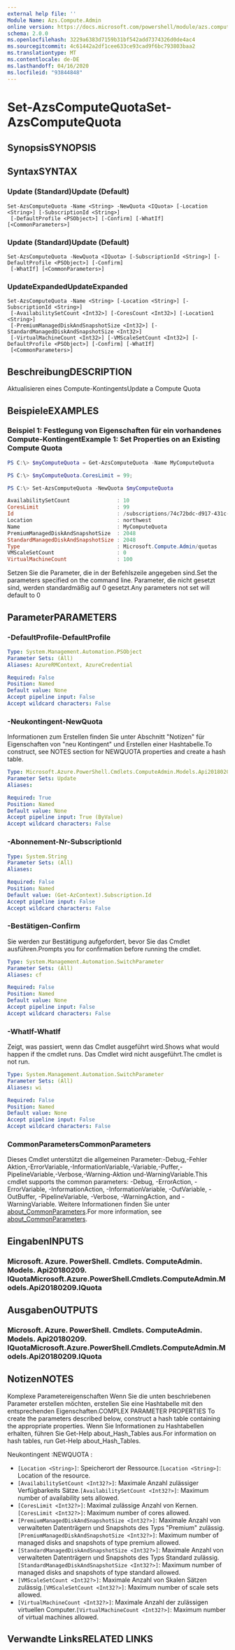 ```yaml
---
external help file: ''
Module Name: Azs.Compute.Admin
online version: https://docs.microsoft.com/powershell/module/azs.compute.admin/set-azscomputequota
schema: 2.0.0
ms.openlocfilehash: 3229a6383d7159b31bf542add7374326d0de4ac4
ms.sourcegitcommit: 4c61442a2df1cee633ce93cad9f6bc793803baa2
ms.translationtype: MT
ms.contentlocale: de-DE
ms.lasthandoff: 04/16/2020
ms.locfileid: "93844848"
---
```

# <span data-ttu-id="88909-101">Set-AzsComputeQuota</span><span class="sxs-lookup"><span data-stu-id="88909-101">Set-AzsComputeQuota</span></span>

## <span data-ttu-id="88909-102">Synopsis</span><span class="sxs-lookup"><span data-stu-id="88909-102">SYNOPSIS</span></span>


## <span data-ttu-id="88909-103">Syntax</span><span class="sxs-lookup"><span data-stu-id="88909-103">SYNTAX</span></span>

### <span data-ttu-id="88909-104">Update (Standard)</span><span class="sxs-lookup"><span data-stu-id="88909-104">Update (Default)</span></span>
```
Set-AzsComputeQuota -Name <String> -NewQuota <IQuota> [-Location <String>] [-SubscriptionId <String>]
 [-DefaultProfile <PSObject>] [-Confirm] [-WhatIf] [<CommonParameters>]
```

### <span data-ttu-id="88909-105">Update (Standard)</span><span class="sxs-lookup"><span data-stu-id="88909-105">Update (Default)</span></span>
```
Set-AzsComputeQuota -NewQuota <IQuota> [-SubscriptionId <String>] [-DefaultProfile <PSObject>] [-Confirm]
 [-WhatIf] [<CommonParameters>]
```

### <span data-ttu-id="88909-106">UpdateExpanded</span><span class="sxs-lookup"><span data-stu-id="88909-106">UpdateExpanded</span></span>
```
Set-AzsComputeQuota -Name <String> [-Location <String>] [-SubscriptionId <String>]
 [-AvailabilitySetCount <Int32>] [-CoresCount <Int32>] [-Location1 <String>]
 [-PremiumManagedDiskAndSnapshotSize <Int32>] [-StandardManagedDiskAndSnapshotSize <Int32>]
 [-VirtualMachineCount <Int32>] [-VMScaleSetCount <Int32>] [-DefaultProfile <PSObject>] [-Confirm] [-WhatIf]
 [<CommonParameters>]
```
## <span data-ttu-id="88909-107">Beschreibung</span><span class="sxs-lookup"><span data-stu-id="88909-107">DESCRIPTION</span></span>
<span data-ttu-id="88909-108">Aktualisieren eines Compute-Kontingents</span><span class="sxs-lookup"><span data-stu-id="88909-108">Update a Compute Quota</span></span>

## <span data-ttu-id="88909-109">Beispiele</span><span class="sxs-lookup"><span data-stu-id="88909-109">EXAMPLES</span></span>

### <span data-ttu-id="88909-110">Beispiel 1: Festlegung von Eigenschaften für ein vorhandenes Compute-Kontingent</span><span class="sxs-lookup"><span data-stu-id="88909-110">Example 1: Set Properties on an Existing Compute Quota</span></span>
```powershell
PS C:\> $myComputeQuota = Get-AzsComputeQuota -Name MyComputeQuota

PS C:\> $myComputeQuota.CoresLimit = 99; 

PS C:\> Set-AzsComputeQuota -NewQuota $myComputeQuota

AvailabilitySetCount               : 10
CoresLimit                         : 99
Id                                 : /subscriptions/74c72bdc-d917-431c-a377-8ca80f4238a0/providers/Microsoft.Compute.Admin/locations/northwest/quotas/MyComputeQuota
Location                           : northwest
Name                               : MyComputeQuota
PremiumManagedDiskAndSnapshotSize  : 2048
StandardManagedDiskAndSnapshotSize : 2048
Type                               : Microsoft.Compute.Admin/quotas
VMScaleSetCount                    : 0
VirtualMachineCount                : 100
```

<span data-ttu-id="88909-111">Setzen Sie die Parameter, die in der Befehlszeile angegeben sind.</span><span class="sxs-lookup"><span data-stu-id="88909-111">Set the parameters specified on the command line.</span></span>
<span data-ttu-id="88909-112">Parameter, die nicht gesetzt sind, werden standardmäßig auf 0 gesetzt.</span><span class="sxs-lookup"><span data-stu-id="88909-112">Any parameters not set will default to 0</span></span>

## <span data-ttu-id="88909-113">Parameter</span><span class="sxs-lookup"><span data-stu-id="88909-113">PARAMETERS</span></span>

### <span data-ttu-id="88909-114">-DefaultProfile</span><span class="sxs-lookup"><span data-stu-id="88909-114">-DefaultProfile</span></span>


```yaml
Type: System.Management.Automation.PSObject
Parameter Sets: (All)
Aliases: AzureRMContext, AzureCredential

Required: False
Position: Named
Default value: None
Accept pipeline input: False
Accept wildcard characters: False

```

### <span data-ttu-id="88909-115">-Neukontingent</span><span class="sxs-lookup"><span data-stu-id="88909-115">-NewQuota</span></span>
<span data-ttu-id="88909-116">Informationen zum Erstellen finden Sie unter Abschnitt "Notizen" für Eigenschaften von "neu Kontingent" und Erstellen einer Hashtabelle.</span><span class="sxs-lookup"><span data-stu-id="88909-116">To construct, see NOTES section for NEWQUOTA properties and create a hash table.</span></span>

```yaml
Type: Microsoft.Azure.PowerShell.Cmdlets.ComputeAdmin.Models.Api20180209.IQuota
Parameter Sets: Update
Aliases:

Required: True
Position: Named
Default value: None
Accept pipeline input: True (ByValue)
Accept wildcard characters: False

```

### <span data-ttu-id="88909-117">-Abonnement-Nr</span><span class="sxs-lookup"><span data-stu-id="88909-117">-SubscriptionId</span></span>


```yaml
Type: System.String
Parameter Sets: (All)
Aliases:

Required: False
Position: Named
Default value: (Get-AzContext).Subscription.Id
Accept pipeline input: False
Accept wildcard characters: False

```

### <span data-ttu-id="88909-118">-Bestätigen</span><span class="sxs-lookup"><span data-stu-id="88909-118">-Confirm</span></span>
<span data-ttu-id="88909-119">Sie werden zur Bestätigung aufgefordert, bevor Sie das Cmdlet ausführen.</span><span class="sxs-lookup"><span data-stu-id="88909-119">Prompts you for confirmation before running the cmdlet.</span></span>

```yaml
Type: System.Management.Automation.SwitchParameter
Parameter Sets: (All)
Aliases: cf

Required: False
Position: Named
Default value: None
Accept pipeline input: False
Accept wildcard characters: False

```

### <span data-ttu-id="88909-120">-WhatIf</span><span class="sxs-lookup"><span data-stu-id="88909-120">-WhatIf</span></span>
<span data-ttu-id="88909-121">Zeigt, was passiert, wenn das Cmdlet ausgeführt wird.</span><span class="sxs-lookup"><span data-stu-id="88909-121">Shows what would happen if the cmdlet runs.</span></span>
<span data-ttu-id="88909-122">Das Cmdlet wird nicht ausgeführt.</span><span class="sxs-lookup"><span data-stu-id="88909-122">The cmdlet is not run.</span></span>

```yaml
Type: System.Management.Automation.SwitchParameter
Parameter Sets: (All)
Aliases: wi

Required: False
Position: Named
Default value: None
Accept pipeline input: False
Accept wildcard characters: False

```

### <span data-ttu-id="88909-123">CommonParameters</span><span class="sxs-lookup"><span data-stu-id="88909-123">CommonParameters</span></span>
<span data-ttu-id="88909-124">Dieses Cmdlet unterstützt die allgemeinen Parameter:-Debug,-Fehler Aktion,-ErrorVariable,-InformationVariable,-Variable,-Puffer,-PipelineVariable,-Verbose,-Warning-Aktion und-WarningVariable.</span><span class="sxs-lookup"><span data-stu-id="88909-124">This cmdlet supports the common parameters: -Debug, -ErrorAction, -ErrorVariable, -InformationAction, -InformationVariable, -OutVariable, -OutBuffer, -PipelineVariable, -Verbose, -WarningAction, and -WarningVariable.</span></span> <span data-ttu-id="88909-125">Weitere Informationen finden Sie unter [about_CommonParameters](http://go.microsoft.com/fwlink/?LinkID=113216).</span><span class="sxs-lookup"><span data-stu-id="88909-125">For more information, see [about_CommonParameters](http://go.microsoft.com/fwlink/?LinkID=113216).</span></span>

## <span data-ttu-id="88909-126">Eingaben</span><span class="sxs-lookup"><span data-stu-id="88909-126">INPUTS</span></span>

### <span data-ttu-id="88909-127">Microsoft. Azure. PowerShell. Cmdlets. ComputeAdmin. Models. Api20180209. IQuota</span><span class="sxs-lookup"><span data-stu-id="88909-127">Microsoft.Azure.PowerShell.Cmdlets.ComputeAdmin.Models.Api20180209.IQuota</span></span>

## <span data-ttu-id="88909-128">Ausgaben</span><span class="sxs-lookup"><span data-stu-id="88909-128">OUTPUTS</span></span>

### <span data-ttu-id="88909-129">Microsoft. Azure. PowerShell. Cmdlets. ComputeAdmin. Models. Api20180209. IQuota</span><span class="sxs-lookup"><span data-stu-id="88909-129">Microsoft.Azure.PowerShell.Cmdlets.ComputeAdmin.Models.Api20180209.IQuota</span></span>



## <span data-ttu-id="88909-130">Notizen</span><span class="sxs-lookup"><span data-stu-id="88909-130">NOTES</span></span>

<span data-ttu-id="88909-131">Komplexe Parametereigenschaften Wenn Sie die unten beschriebenen Parameter erstellen möchten, erstellen Sie eine Hashtabelle mit den entsprechenden Eigenschaften.</span><span class="sxs-lookup"><span data-stu-id="88909-131">COMPLEX PARAMETER PROPERTIES To create the parameters described below, construct a hash table containing the appropriate properties.</span></span> <span data-ttu-id="88909-132">Wenn Sie Informationen zu Hashtabellen erhalten, führen Sie Get-Help about_Hash_Tables aus.</span><span class="sxs-lookup"><span data-stu-id="88909-132">For information on hash tables, run Get-Help about_Hash_Tables.</span></span>

<span data-ttu-id="88909-133">Neukontingent <IQuota> :</span><span class="sxs-lookup"><span data-stu-id="88909-133">NEWQUOTA <IQuota>:</span></span> 
  - <span data-ttu-id="88909-134">`[Location <String>]`: Speicherort der Ressource.</span><span class="sxs-lookup"><span data-stu-id="88909-134">`[Location <String>]`: Location of the resource.</span></span>
  - <span data-ttu-id="88909-135">`[AvailabilitySetCount <Int32?>]`: Maximale Anzahl zulässiger Verfügbarkeits Sätze.</span><span class="sxs-lookup"><span data-stu-id="88909-135">`[AvailabilitySetCount <Int32?>]`: Maximum number of availability sets allowed.</span></span>
  - <span data-ttu-id="88909-136">`[CoresLimit <Int32?>]`: Maximal zulässige Anzahl von Kernen.</span><span class="sxs-lookup"><span data-stu-id="88909-136">`[CoresLimit <Int32?>]`: Maximum number of cores allowed.</span></span>
  - <span data-ttu-id="88909-137">`[PremiumManagedDiskAndSnapshotSize <Int32?>]`: Maximale Anzahl von verwalteten Datenträgern und Snapshots des Typs "Premium" zulässig.</span><span class="sxs-lookup"><span data-stu-id="88909-137">`[PremiumManagedDiskAndSnapshotSize <Int32?>]`: Maximum number of managed disks and snapshots of type premium allowed.</span></span>
  - <span data-ttu-id="88909-138">`[StandardManagedDiskAndSnapshotSize <Int32?>]`: Maximale Anzahl von verwalteten Datenträgern und Snapshots des Typs Standard zulässig.</span><span class="sxs-lookup"><span data-stu-id="88909-138">`[StandardManagedDiskAndSnapshotSize <Int32?>]`: Maximum number of managed disks and snapshots of type standard allowed.</span></span>
  - <span data-ttu-id="88909-139">`[VMScaleSetCount <Int32?>]`: Maximale Anzahl von Skalen Sätzen zulässig.</span><span class="sxs-lookup"><span data-stu-id="88909-139">`[VMScaleSetCount <Int32?>]`: Maximum number of scale sets allowed.</span></span>
  - <span data-ttu-id="88909-140">`[VirtualMachineCount <Int32?>]`: Maximale Anzahl der zulässigen virtuellen Computer.</span><span class="sxs-lookup"><span data-stu-id="88909-140">`[VirtualMachineCount <Int32?>]`: Maximum number of virtual machines allowed.</span></span>

## <span data-ttu-id="88909-141">Verwandte Links</span><span class="sxs-lookup"><span data-stu-id="88909-141">RELATED LINKS</span></span>

